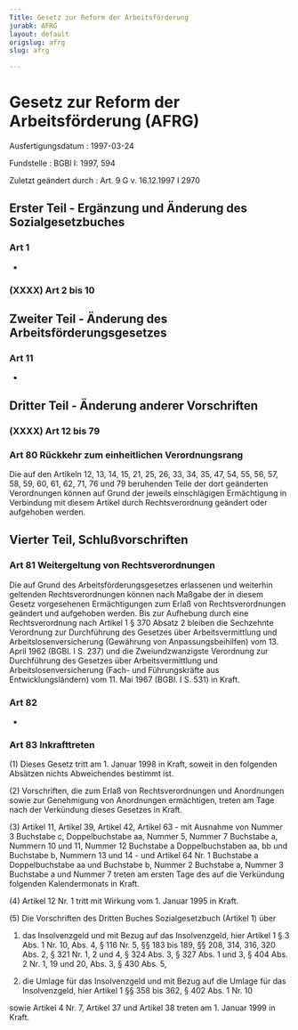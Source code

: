 ```yaml
---
Title: Gesetz zur Reform der Arbeitsförderung
jurabk: AFRG
layout: default
origslug: afrg
slug: afrg

---
```


# Gesetz zur Reform der Arbeitsförderung (AFRG)

Ausfertigungsdatum
:   1997-03-24

Fundstelle
:   BGBl I: 1997, 594

Zuletzt geändert durch
:   Art. 9 G v. 16.12.1997 I 2970


## Erster Teil - Ergänzung und Änderung des Sozialgesetzbuches



### Art 1

-


### (XXXX) Art 2 bis 10



## Zweiter Teil - Änderung des Arbeitsförderungsgesetzes



### Art 11

-


## Dritter Teil - Änderung anderer Vorschriften



### (XXXX) Art 12 bis 79



### Art 80 Rückkehr zum einheitlichen Verordnungsrang

Die auf den Artikeln 12, 13, 14, 15, 21, 25, 26, 33, 34, 35, 47, 54,
55, 56, 57, 58, 59, 60, 61, 62, 71, 76 und 79 beruhenden Teile der
dort geänderten Verordnungen können auf Grund der jeweils
einschlägigen Ermächtigung in Verbindung mit diesem Artikel durch
Rechtsverordnung geändert oder aufgehoben werden.


## Vierter Teil, Schlußvorschriften



### Art 81 Weitergeltung von Rechtsverordnungen

Die auf Grund des Arbeitsförderungsgesetzes erlassenen und weiterhin
geltenden Rechtsverordnungen können nach Maßgabe der in diesem Gesetz
vorgesehenen Ermächtigungen zum Erlaß von Rechtsverordnungen geändert
und aufgehoben werden. Bis zur Aufhebung durch eine Rechtsverordnung
nach Artikel 1 § 370 Absatz 2 bleiben die Sechzehnte Verordnung zur
Durchführung des Gesetzes über Arbeitsvermittlung und
Arbeitslosenversicherung (Gewährung von Anpassungsbeihilfen) vom 13.
April 1962 (BGBl. I S. 237) und die Zweiundzwanzigste Verordnung zur
Durchführung des Gesetzes über Arbeitsvermittlung und
Arbeitslosenversicherung (Fach- und Führungskräfte aus
Entwicklungsländern) vom 11. Mai 1967 (BGBl. I S. 531) in Kraft.


### Art 82

-


### Art 83 Inkrafttreten

(1) Dieses Gesetz tritt am 1. Januar 1998 in Kraft, soweit in den
folgenden Absätzen nichts Abweichendes bestimmt ist.

(2) Vorschriften, die zum Erlaß von Rechtsverordnungen und Anordnungen
sowie zur Genehmigung von Anordnungen ermächtigen, treten am Tage nach
der Verkündung dieses Gesetzes in Kraft.

(3) Artikel 11, Artikel 39, Artikel 42, Artikel 63 - mit Ausnahme von
Nummer 3 Buchstabe c, Doppelbuchstabe aa, Nummer 5, Nummer 7 Buchstabe
a, Nummern 10 und 11, Nummer 12 Buchstabe a Doppelbuchstaben aa, bb
und Buchstabe b, Nummern 13 und 14 - und Artikel 64 Nr. 1 Buchstabe a
Doppelbuchstabe aa und Buchstabe b, Nummer 2 Buchstabe a, Nummer 3
Buchstabe a und Nummer 7 treten am ersten Tage des auf die Verkündung
folgenden Kalendermonats in Kraft.

(4) Artikel 12 Nr. 1 tritt mit Wirkung vom 1. Januar 1995 in Kraft.

(5) Die Vorschriften des Dritten Buches Sozialgesetzbuch (Artikel 1)
über

1.  das Insolvenzgeld und mit Bezug auf das Insolvenzgeld, hier Artikel 1
    § 3 Abs. 1 Nr. 10, Abs. 4, § 116 Nr. 5, §§ 183 bis 189, §§ 208, 314,
    316, 320 Abs. 2, § 321 Nr. 1, 2 und 4, § 324 Abs. 3, § 327 Abs. 1 und
    3, § 404 Abs. 2 Nr. 1, 19 und 20, Abs. 3, § 430 Abs. 5,


2.  die Umlage für das Insolvenzgeld und mit Bezug auf die Umlage für das
    Insolvenzgeld, hier Artikel 1 §§ 358 bis 362, § 402 Abs. 1 Nr. 10



sowie Artikel 4 Nr. 7, Artikel 37 und Artikel 38 treten am 1. Januar
1999 in Kraft.

